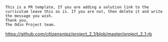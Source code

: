 ```
This is a PR template, If you are adding a solution link to the curriculum leave this as is. If you are not, then delete it and write the message you wish.
Thank you,
The Odin Project team.

```
https://github.com/citizensnipz/project_2_1/blob/master/project_2_1.rb
